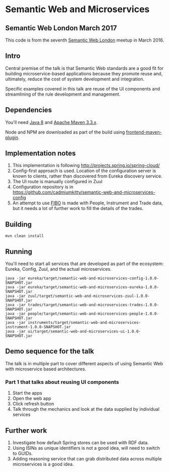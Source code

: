 # Semantic Web and Microservices

## Semantic Web London March 2017

This code is from the seventh [Semantic Web London](https://www.meetup.com/semantic-web-london/events/237979906/)
meetup in March 2016.

## Intro

Central premise of the talk is that Semantic Web standards are a good fit for building microservice-based applications because they promote reuse and, ultimately, reduce the cost of system development and integration.

Specific examples covered in this talk are reuse of the UI components and streamlining of the rule development and management.

## Dependencies

You'll need [Java 8](http://www.oracle.com/technetwork/java/javase/downloads/index.html) and [Apache Maven 3.3.x](https://maven.apache.org/).

Node and NPM are downloaded as part of the build using [frontend-maven-plugin](https://github.com/eirslett/frontend-maven-plugin).

## Implementation notes

 1. This implementation is following http://projects.spring.io/spring-cloud/
 1. Config-first approach is used. Location of the configuration server is known to clients, rather than discovered from Eureka discovery service.
 1. The UI route is manually configured in Zuul
 1. Configuration repository is in https://github.com/cadmiumkitty/semantic-web-and-microservices-config
 1. An attempt to use [FIBO](http://www.omg.org/spec/EDMC-FIBO/) is made with People, Instrument and Trade data, but it needs a lot of further work to fill the details of the trades.

## Building

```
mvn clean install
```

## Running

You'll need to start all services that are developed as part of the ecosystem: Eureka, Config, Zuul, and the actual microservices.

```
java -jar eureka/target/semantic-web-and-microservices-config-1.0.0-SNAPSHOT.jar
java -jar eureka/target/semantic-web-and-microservices-eureka-1.0.0-SNAPSHOT.jar
java -jar zuul/target/semantic-web-and-microservices-zuul-1.0.0-SNAPSHOT.jar
java -jar trades/target/semantic-web-and-microservices-trades-1.0.0-SNAPSHOT.jar
java -jar people/target/semantic-web-and-microservices-people-1.0.0-SNAPSHOT.jar
java -jar instruments/target/semantic-web-and-microservices-instrument-1.0.0-SNAPSHOT.jar
java -jar ui/target/semantic-web-and-microservices-ui-1.0.0-SNAPSHOT.jar
```

## Demo sequence for the talk

The talk is in multiple part to cover different aspects of using Semantic Web with microservice based architectures.

### Part 1 that talks about reusing UI components

 1. Start the apps
 1. Open the web app
 1. Click refresh button
 1. Talk through the mechanics and look at the data supplied by individual services

## Further work

 1. Investigate how default Spring stores can be used with RDF data.
 1. Using ISINs as unique identifiers is not a good idea, will need to switch to GUIDs.
 1. Adding reasoning service that can grab distributed data across multiple microservices is a good idea.
